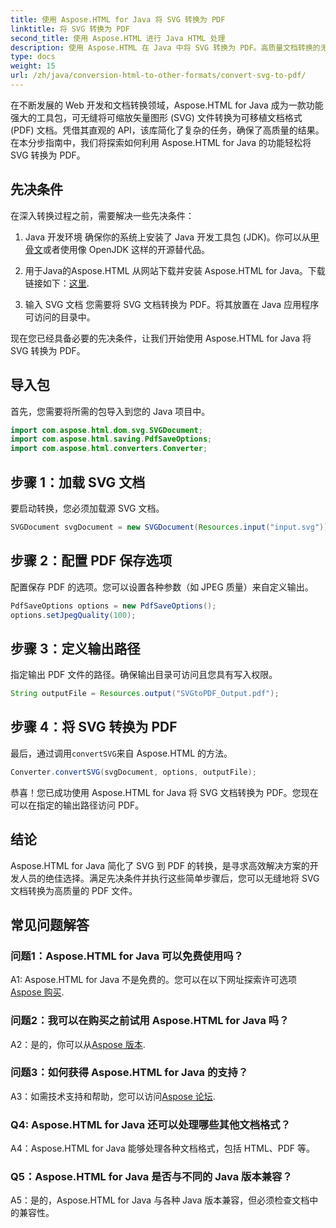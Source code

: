 ```yaml
---
title: 使用 Aspose.HTML for Java 将 SVG 转换为 PDF
linktitle: 将 SVG 转换为 PDF
second_title: 使用 Aspose.HTML 进行 Java HTML 处理
description: 使用 Aspose.HTML 在 Java 中将 SVG 转换为 PDF。高质量文档转换的无缝解决方案。
type: docs
weight: 15
url: /zh/java/conversion-html-to-other-formats/convert-svg-to-pdf/
---
```


在不断发展的 Web 开发和文档转换领域，Aspose.HTML for Java 成为一款功能强大的工具包，可无缝将可缩放矢量图形 (SVG) 文件转换为可移植文档格式 (PDF) 文档。凭借其直观的 API，该库简化了复杂的任务，确保了高质量的结果。在本分步指南中，我们将探索如何利用 Aspose.HTML for Java 的功能轻松将 SVG 转换为 PDF。

## 先决条件

在深入转换过程之前，需要解决一些先决条件：

1. Java 开发环境
确保你的系统上安装了 Java 开发工具包 (JDK)。你可以从[甲骨文](https://www.oracle.com/java/technologies/javase-downloads.html)或者使用像 OpenJDK 这样的开源替代品。

2. 用于Java的Aspose.HTML
从网站下载并安装 Aspose.HTML for Java。下载链接如下：[这里](https://releases.aspose.com/html/java/).

3. 输入 SVG 文档
您需要将 SVG 文档转换为 PDF。将其放置在 Java 应用程序可访问的目录中。

现在您已经具备必要的先决条件，让我们开始使用 Aspose.HTML for Java 将 SVG 转换为 PDF。

## 导入包

首先，您需要将所需的包导入到您的 Java 项目中。

```java
import com.aspose.html.dom.svg.SVGDocument;
import com.aspose.html.saving.PdfSaveOptions;
import com.aspose.html.converters.Converter;
```

## 步骤 1：加载 SVG 文档

要启动转换，您必须加载源 SVG 文档。

```java
SVGDocument svgDocument = new SVGDocument(Resources.input("input.svg"));
```

## 步骤 2：配置 PDF 保存选项

配置保存 PDF 的选项。您可以设置各种参数（如 JPEG 质量）来自定义输出。

```java
PdfSaveOptions options = new PdfSaveOptions();
options.setJpegQuality(100);
```

## 步骤 3：定义输出路径

指定输出 PDF 文件的路径。确保输出目录可访问且您具有写入权限。

```java
String outputFile = Resources.output("SVGtoPDF_Output.pdf");
```

## 步骤 4：将 SVG 转换为 PDF

最后，通过调用`convertSVG`来自 Aspose.HTML 的方法。

```java
Converter.convertSVG(svgDocument, options, outputFile);
```

恭喜！您已成功使用 Aspose.HTML for Java 将 SVG 文档转换为 PDF。您现在可以在指定的输出路径访问 PDF。

## 结论

Aspose.HTML for Java 简化了 SVG 到 PDF 的转换，是寻求高效解决方案的开发人员的绝佳选择。满足先决条件并执行这些简单步骤后，您可以无缝地将 SVG 文档转换为高质量的 PDF 文件。

## 常见问题解答

### 问题1：Aspose.HTML for Java 可以免费使用吗？

 A1: Aspose.HTML for Java 不是免费的。您可以在以下网址探索许可选项[Aspose 购买](https://purchase.aspose.com/buy).

### 问题2：我可以在购买之前试用 Aspose.HTML for Java 吗？

 A2：是的，你可以从[Aspose 版本](https://releases.aspose.com/html/java).

### 问题3：如何获得 Aspose.HTML for Java 的支持？

 A3：如需技术支持和帮助，您可以访问[Aspose 论坛](https://forum.aspose.com/).

### Q4: Aspose.HTML for Java 还可以处理哪些其他文档格式？

A4：Aspose.HTML for Java 能够处理各种文档格式，包括 HTML、PDF 等。

### Q5：Aspose.HTML for Java 是否与不同的 Java 版本兼容？

A5：是的，Aspose.HTML for Java 与各种 Java 版本兼容，但必须检查文档中的兼容性。